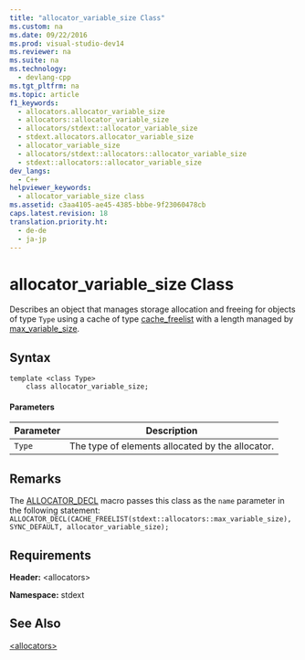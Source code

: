 ```yaml
---
title: "allocator_variable_size Class"
ms.custom: na
ms.date: 09/22/2016
ms.prod: visual-studio-dev14
ms.reviewer: na
ms.suite: na
ms.technology: 
  - devlang-cpp
ms.tgt_pltfrm: na
ms.topic: article
f1_keywords: 
  - allocators.allocator_variable_size
  - allocators::allocator_variable_size
  - allocators/stdext::allocator_variable_size
  - stdext.allocators.allocator_variable_size
  - allocator_variable_size
  - allocators/stdext::allocators::allocator_variable_size
  - stdext::allocators::allocator_variable_size
dev_langs: 
  - C++
helpviewer_keywords: 
  - allocator_variable_size class
ms.assetid: c3aa4105-ae45-4385-bbbe-9f23060478cb
caps.latest.revision: 18
translation.priority.ht: 
  - de-de
  - ja-jp
---
```

# allocator_variable_size Class
Describes an object that manages storage allocation and freeing for objects of type `Type` using a cache of type [cache_freelist](../vs140/cache_freelist-class.md) with a length managed by [max_variable_size](../vs140/max_variable_size-class.md).  
  
## Syntax  
  
```  
template <class Type>  
    class allocator_variable_size;  
```  
  
#### Parameters  
  
|Parameter|Description|  
|---------------|-----------------|  
|`Type`|The type of elements allocated by the allocator.|  
  
## Remarks  
 The [ALLOCATOR_DECL](../vs140/-allocators--functions.md#allocator_decl) macro passes this class as the `name` parameter in the following statement: `ALLOCATOR_DECL(CACHE_FREELIST(stdext::allocators::max_variable_size), SYNC_DEFAULT, allocator_variable_size);`  
  
## Requirements  
 **Header:** <allocators\>  
  
 **Namespace:** stdext  
  
## See Also  
 [<allocators\>](../vs140/-allocators-.md)